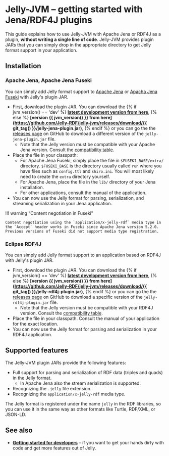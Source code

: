 # Jelly-JVM – getting started with Jena/RDF4J plugins

This guide explains how to use Jelly-JVM with Apache Jena or RDF4J as a plugin, **without writing a single line of code**. Jelly-JVM provides plugin JARs that you can simply drop in the appropriate directory to get Jelly format support in your application.

## Installation

### Apache Jena, Apache Jena Fuseki

You can simply add Jelly format support to [Apache Jena](https://jena.apache.org/index.html) or [Apacha Jena Fuseki](https://jena.apache.org/documentation/fuseki2/index.html) with Jelly's plugin JAR.

- First, download the plugin JAR. You can download the {% if jvm_version() == 'dev' %}
**[latest development version from here](https://github.com/Jelly-RDF/jelly-jvm/releases/download/dev/jelly-jena-plugin.jar)**,
{% else %}
**[version {{ jvm_version() }} from here](https://github.com/Jelly-RDF/jelly-jvm/releases/download/{{ git_tag() }}/jelly-jena-plugin.jar)**,
{% endif %} or you can go the the [releases page](https://github.com/Jelly-RDF/jelly-jvm/releases) on GitHub to download a different version of the `jelly-jena-plugin.jar` file.
    - Note that the Jelly version must be compatible with your Apache Jena version. Consult the [compatibility table](index.md#compatibility).
- Place the file in your classpath:
    - For Apache Jena Fuseki, simply place the file in `$FUSEKI_BASE/extra/` directory. `$FUSEKI_BASE` is the directory usually called `run` where you have files such as `config.ttl` and `shiro.ini`. You will most likely need to create the `extra` directory yourself.
    - For Apache Jena, place the file in the `lib/` directory of your Jena installation.
    - For other applications, consult the manual of the application.
- You can now use the Jelly format for parsing, serialization, and streaming serialization in your Jena application.

!!! warning "Content negotiation in Fuseki"

    Content negotiation using the `application/x-jelly-rdf` media type in the `Accept` header works in Fuseki since Apache Jena version 5.2.0. Previous versions of Fuseki did not support media type registration.
    

### Eclipse RDF4J

You can simply add Jelly format support to an application based on RDF4J with Jelly's plugin JAR.

- First, download the plugin JAR. You can download the {% if jvm_version() == 'dev' %}
**[latest development version from here](https://github.com/Jelly-RDF/jelly-jvm/releases/download/dev/jelly-rdf4j-plugin.jar)**,
{% else %}
**[version {{ jvm_version() }} from here](https://github.com/Jelly-RDF/jelly-jvm/releases/download/{{ git_tag() }}/jelly-rdf4j-plugin.jar)**,
{% endif %} or you can go the the [releases page](https://github.com/Jelly-RDF/jelly-jvm/releases) on GitHub to download a specific version of the `jelly-rdf4j-plugin.jar` file.
    - Note that the Jelly version must be compatible with your RDF4J version. Consult the [compatibility table](index.md#compatibility).
- Place the file in your classpath. Consult the manual of your application for the exact location.
- You can now use the Jelly format for parsing and serialization in your RDF4J application.

## Supported features

The Jelly-JVM plugin JARs provide the following features:

- Full support for parsing and serialization of RDF data (triples and quads) in the Jelly format.
    - In Apache Jena also the stream serialization is supported.
- Recognizing the `.jelly` file extension.
- Recognizing the `application/x-jelly-rdf` media type.

The Jelly format is registered under the name `jelly` in the RDF libraries, so you can use it in the same way as other formats like Turtle, RDF/XML, or JSON-LD.

## See also

- **[Getting started for developers](getting-started-devs.md)** – if you want to get your hands dirty with code and get more features out of Jelly.
